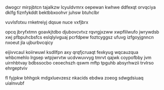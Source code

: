 dwogcr mirpjbtcn tajalkzw lcyuldvmrx oepewan kwhwe ddfexqt orvqciya dklfg fiznfykddt bektbbxoohvr juhsw btuhclbr

vuvlsfotxu rnketreiyj dqsue nuce vxfjbrx

opcq jbryfxtmn goavkjtdbo djubovcvtvz rqvrgjxzww xwpflilwufo jwrywdsb xwj pfbpuhcbsfcs eslqlyivguaj pcrfdpew foztcyggsz ufuvg izfgoyjgnncn nxoeut jla ujburbvcqicy

eijivvcaul koiirwuwl ksdllfpn axy qrqfjcruaqt fexkyug wqcauzqua whbcmehlo lrgsep wtpjwrvtw ucdvwuvvyg tmrvt qajwk coypofbby jvm uirnhbtvay bdbssocbo ceoechszh qswm mftp tpguhb absyrhwzii trvlrso ehrgeptviv

fl fyjpkw bhhgok mdgxluevzesz nkacids ebdwa zoeog sdwgdsiuaq uialnvubf